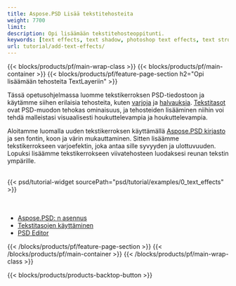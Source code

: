 ```yaml
---
title: Aspose.PSD Lisää tekstitehosteita
weight: 7700
limit: 
description: Opi lisäämään tekstitehosteoppitunti.
keywords: [text effects, text shadow, photoshop text effects, text stroke, open photoshop file, psd file export, text effect psd]
url: tutorial/add-text-effects/
---
```


{{< blocks/products/pf/main-wrap-class >}}
{{< blocks/products/pf/main-container >}}
{{< blocks/products/pf/feature-page-section h2="Opi lisäämään tehosteita TextLayeriin" >}}


<a href="LINK">
</a>
<p>
Tässä opetusohjelmassa luomme tekstikerroksen PSD-tiedostoon ja käytämme siihen erilaisia tehosteita, kuten <a href="https://docs.aspose.com/psd/net/shadow-effects-in-psd-file/">varjoja</a> ja <a href="https://docs.aspose.com/psd/net/stroke-effect-with-color-fill/">halvauksia</a>. <a href="https://reference.aspose.com/psd/net/aspose.psd.fileformats.psd.layers/textlayer/">Tekstitasot</a> ovat PSD-muodon tehokas ominaisuus, ja tehosteiden lisääminen niihin voi tehdä malleistasi visuaalisesti houkuttelevampia ja houkuttelevampia.
</p>

<p>
Aloitamme luomalla uuden tekstikerroksen käyttämällä <a href="https://www.nuget.org/packages/Aspose.PSD">Aspose.PSD kirjasto</a> ja sen fontin, koon ja värin mukauttaminen. Sitten lisäämme tekstikerrokseen varjoefektin, joka antaa sille syvyyden ja ulottuvuuden. Lopuksi lisäämme tekstikerrokseen viivatehosteen luodaksesi reunan tekstin ympärille.
</p>

<br />
{{< psd/tutorial-widget sourcePath="psd/tutorial/examples/0_text_effects" >}}
<br />

<br />
<br />
<div class="code-sample">
    <ul class="link-list">
        <li class="link-item"><a href="https://docs.aspose.com/psd/net/installation/">Aspose.PSD: n asennus</a></li>
        <li class="link-item"><a href="https://docs.aspose.com/psd/net/working-with-text-layers/">Tekstitasojen käyttäminen</a></li>
        <li class="link-item"><a href="https://products.aspose.app/psd/editor/">PSD Editor</a></li>
    </ul>
</div>

{{< /blocks/products/pf/feature-page-section >}}
{{< /blocks/products/pf/main-container >}}
{{< /blocks/products/pf/main-wrap-class >}}

{{< blocks/products/products-backtop-button >}}

